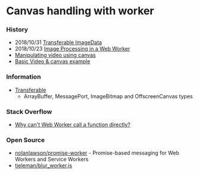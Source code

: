 # Canvas handling with worker

### History
- 2018/10/31 [Transferable ImageData](https://www.kevinhoyt.com/2018/10/31/transferable-imagedata/)
- 2018/10/23 [Image Processing in a Web Worker](https://www.kevinhoyt.com/2018/10/23/image-processing-in-a-web-worker/)
- [Manipulating video using canvas](https://developer.mozilla.org/en-US/docs/Web/API/Canvas_API/Manipulating_video_using_canvas)
- [Basic Video & canvas example](https://stackoverflow.com/questions/4429440/html5-display-video-inside-canvas)


### Information
- [Transferable](https://developer.mozilla.org/en-US/docs/Web/API/Transferable)
    - ArrayBuffer, MessagePort, ImageBitmap and OffscreenCanvas types 


### Stack Overflow
- [Why can't Web Worker call a function directly?](https://stackoverflow.com/questions/11354992/why-cant-web-worker-call-a-function-directly)


### Open Source
- [nolanlawson/promise-worker](https://github.com/nolanlawson/promise-worker) - Promise-based messaging for Web Workers and Service Workers
- [tieleman/blur_worker.js](https://gist.github.com/tieleman/6028023)
